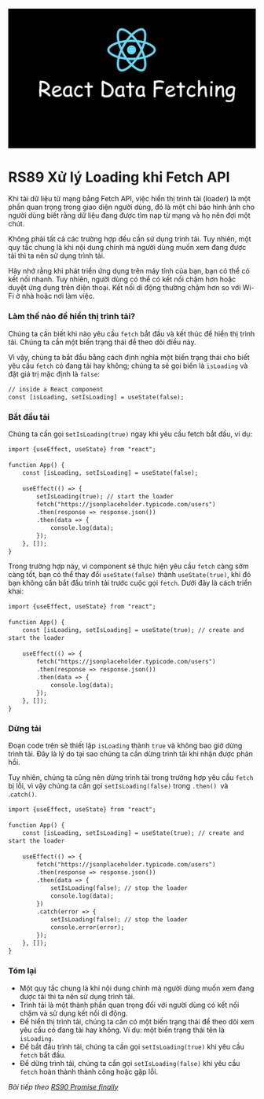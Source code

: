 ![Create-HTML-1](images/fetch.webp) 

# RS89 Xử lý Loading khi Fetch API

Khi tải dữ liệu từ mạng bằng Fetch API, việc hiển thị trình tải (loader) là một phần quan trọng trong giao diện người dùng, đó là một chỉ báo hình ảnh cho người dùng biết rằng dữ liệu đang được tìm nạp từ mạng và họ nên đợi một chút.

Không phải tất cả các trường hợp đều cần sử dụng trình tải. Tuy nhiên, một quy tắc chung là khi nội dung chính mà người dùng muốn xem đang được tải thì ta nên sử dụng trình tải. 

Hãy nhớ rằng khi phát triển ứng dụng trên máy tính của bạn, bạn có thể có kết nối nhanh. Tuy nhiên, người dùng có thể có kết nối chậm hơn hoặc duyệt ứng dụng trên điện thoại. Kết nối di động thường chậm hơn so với Wi-Fi ở nhà hoặc nơi làm việc.

### Làm thế nào để hiển thị trình tải?

Chúng ta cần biết khi nào yêu cầu `fetch` bắt đầu và kết thúc để hiển thị trình tải. Chúng ta cần một biến trạng thái để theo dõi điều này.

Vì vậy, chúng ta bắt đầu bằng cách định nghĩa một biến trạng thái cho biết yêu cầu `fetch` có đang tải hay không; chúng ta sẽ gọi biến là `isLoading` và đặt giá trị mặc định là `false`:

```
// inside a React component
const [isLoading, setIsLoading] = useState(false);
```

### Bắt đầu tải

Chúng ta cần gọi s`etIsLoading(true)` ngay khi yêu cầu fetch bắt đầu, ví dụ:

```
import {useEffect, useState} from "react";

function App() {
    const [isLoading, setIsLoading] = useState(false);

    useEffect(() => {
        setIsLoading(true); // start the loader
        fetch("https://jsonplaceholder.typicode.com/users")
        .then(response => response.json())
        .then(data => {
            console.log(data);
        });
    }, []);
}
```

Trong trường hợp này, vì component sẽ thực hiện yêu cầu `fetch` càng sớm càng tốt, bạn có thể thay đổi `useState(false)` thành `useState(true)`, khi đó bạn không cần bắt đầu trình tải trước cuộc gọi `fetch`. Dưới đây là cách triển khai:

```
import {useEffect, useState} from "react";

function App() {
    const [isLoading, setIsLoading] = useState(true); // create and start the loader

    useEffect(() => {
        fetch("https://jsonplaceholder.typicode.com/users")
        .then(response => response.json())
        .then(data => {
            console.log(data);
        });
    }, []);
}
```

### Dừng tải

Đoạn code trên sẽ thiết lập `isLoading` thành `true` và không bao giờ dừng trình tải. Đây là lý do tại sao chúng ta cần dừng trình tải khi nhận được phản hồi.

Tuy nhiên, chúng ta cũng nên dừng trình tải trong trường hợp yêu cầu `fetch` bị lỗi, vì vậy chúng ta cần gọi `setIsLoading(false)` trong `.then() `và .`catch()`.

```
import {useEffect, useState} from "react";

function App() {
    const [isLoading, setIsLoading] = useState(true); // create and start the loader

    useEffect(() => {
        fetch("https://jsonplaceholder.typicode.com/users")
        .then(response => response.json())
        .then(data => {
            setIsLoading(false); // stop the loader
            console.log(data);
        })
        .catch(error => {
            setIsLoading(false); // stop the loader
            console.error(error);
        });
    }, []);
}
```

### Tóm lại

- Một quy tắc chung là khi nội dung chính mà người dùng muốn xem đang được tải thì ta nên sử dụng trình tải.
- Trình tải là một thành phần quan trọng đối với người dùng có kết nối chậm và sử dụng kết nối di động.
- Để hiển thị trình tải, chúng ta cần có một biến trạng thái để theo dõi xem yêu cầu có đang tải hay không. Ví dụ: một biến trạng thái tên là `isLoading`.
- Để bắt đầu trình tải, chúng ta cần gọi `setIsLoading(true)` khi yêu cầu `fetch` bắt đầu.
- Để dừng trình tải, chúng ta cần gọi `setIsLoading(false)` khi yêu cầu `fetch` hoàn thành thành công hoặc gặp lỗi.


*Bài tiếp theo [RS90 Promise finally](/lesson/session/session_090_fetch_finally.md)*